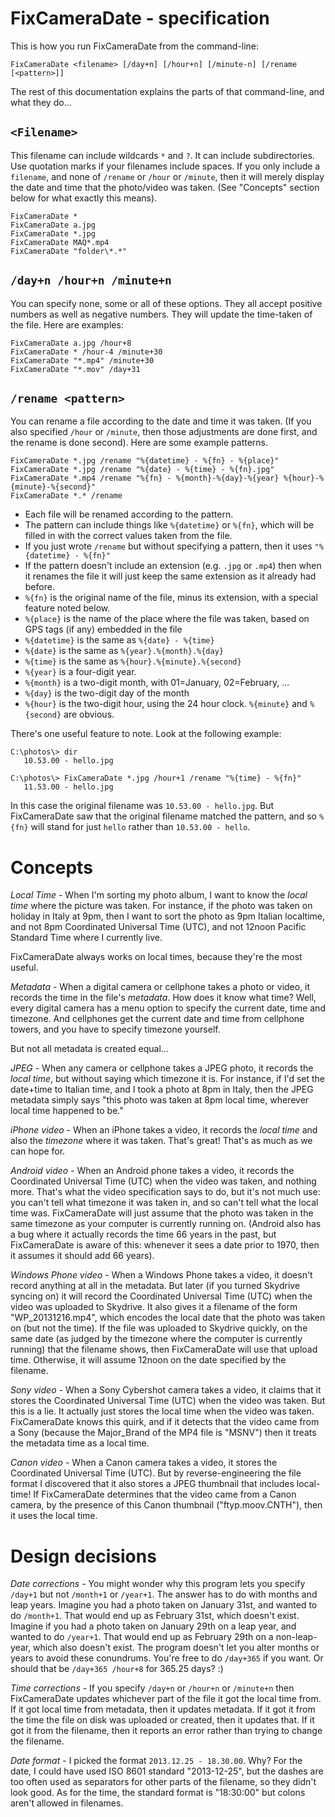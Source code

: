 # FixCameraDate - specification

This is how you run FixCameraDate from the command-line:
```
FixCameraDate <filename> [/day+n] [/hour+n] [/minute-n] [/rename [<pattern>]]
```
The rest of this documentation explains the parts of that command-line, and what they do...

## `<Filename>`
This filename can include wildcards `*` and `?`. It can include subdirectories. Use quotation marks if your filenames include spaces. If you only include a `filename`, and none of `/rename` or `/hour` or `/minute`, then it will merely display the date and time that the photo/video was taken. (See "Concepts" section below for what exactly this means).
```
FixCameraDate *
FixCameraDate a.jpg
FixCameraDate *.jpg
FixCameraDate MAQ*.mp4
FixCameraDate "folder\*.*"
```

## `/day+n /hour+n /minute+n`
You can specify none, some or all of these options. They all accept positive numbers as well as negative numbers. They will update the time-taken of the file. Here are examples:
```
FixCameraDate a.jpg /hour+8
FixCameraDate * /hour-4 /minute+30
FixCameraDate "*.mp4" /minute+30
FixCameraDate "*.mov" /day+31
```

## `/rename <pattern>`
You can rename a file according to the date and time it was taken. (If you also specified `/hour` or `/minute`, then those adjustments are done first, and the rename is done second). Here are some example patterns.
```
FixCameraDate *.jpg /rename "%{datetime} - %{fn} - %{place}"
FixCameraDate *.jpg /rename "%{date} - %{time} - %{fn}.jpg"
FixCameraDate *.mp4 /rename "%{fn} - %{month}-%{day}-%{year} %{hour}-%{minute}-%{second}"
FixCameraDate *.* /rename
```
* Each file will be renamed according to the pattern.
* The pattern can include things like `%{datetime}` or `%{fn}`, which will be filled in with the correct values taken from the file.
* If you just wrote `/rename` but without specifying a pattern, then it uses `"%{datetime} - %{fn}"`
* If the pattern doesn't include an extension (e.g. `.jpg` or `.mp4`) then when it renames the file it will just keep the same extension as it already had before.
* `%{fn}` is the original name of the file, minus its extension, with a special feature noted below.
* `%{place}` is the name of the place where the file was taken, based on GPS tags (if any) embedded in the file
* `%{datetime}` is the same as `%{date} - %{time}`
* `%{date}` is the same as `%{year}.%{month}.%{day}`
* `%{time}` is the same as `%{hour}.%{minute}.%{second}`
* `%{year}` is a four-digit year.
* `%{month}` is a two-digit month, with 01=January, 02=February, ...
* `%{day}` is the two-digit day of the month
* `%{hour}` is the two-digit hour, using the 24 hour clock. `%{minute}` and `%{second}` are obvious.

There's one useful feature to note. Look at the following example:
```
C:\photos\> dir
   10.53.00 - hello.jpg

C:\photos\> FixCameraDate *.jpg /hour+1 /rename "%{time} - %{fn}"
   11.53.00 - hello.jpg
```
In this case the original filename was `10.53.00 - hello.jpg`. But FixCameraDate saw that the original filename matched the pattern, and so `%{fn}` will stand for just `hello` rather than `10.53.00 - hello`.


# Concepts

*Local Time* - When I'm sorting my photo album, I want to know the _local time_ where the picture was taken. For instance, if the photo was taken on holiday in Italy at 9pm, then I want to sort the photo as 9pm Italian localtime, and not 8pm Coordinated Universal Time (UTC), and not 12noon Pacific Standard Time where I currently live.

FixCameraDate always works on local times, because they're the most useful.

*Metadata* - When a digital camera or cellphone takes a photo or video, it records the time in the file's _metadata_. How does it know what time? Well, every digital camera has a menu option to specify the current date, time and timezone. And cellphones get the current date and time from cellphone towers, and you have to specify timezone yourself.

But not all metadata is created equal...

*JPEG* - When any camera or cellphone takes a JPEG photo, it records the _local time_, but without saying which timezone it is. For instance, if I'd set the date+time to Italian time, and I took a photo at 8pm in Italy, then the JPEG metadata simply says "this photo was taken at 8pm local time, wherever local time happened to be."

*iPhone video* - When an iPhone takes a video, it records the _local time_ and also the _timezone_ where it was taken. That's great! That's as much as we can hope for.

*Android video* - When an Android phone takes a video, it records the Coordinated Universal Time (UTC) when the video was taken, and nothing more. That's what the video specification says to do, but it's not much use: you can't tell what timezone it was taken in, and so can't tell what the local time was. FixCameraDate will just assume that the photo was taken in the same timezone as your computer is currently running on. (Android also has a bug where it actually records the time 66 years in the past, but FixCameraDate is aware of this: whenever it sees a date prior to 1970, then it assumes it should add 66 years).

*Windows Phone video* - When a Windows Phone takes a video, it doesn't record anything at all in the metadata. But later (if you turned Skydrive syncing on) it will record the Coordinated Universal Time (UTC) when the video was uploaded to Skydrive. It also gives it a filename of the form "WP_20131216.mp4", which encodes the local date that the photo was taken on (but not the time). If the file was uploaded to Skydrive quickly, on the same date (as judged by the timezone where the computer is currently running) that the filename shows, then FixCameraDate will use that upload time. Otherwise, it will assume 12noon on the date specified by the filename.

*Sony video* - When a Sony Cybershot camera takes a video, it claims that it stores the Coordinated Universal Time (UTC) when the video was taken. But this is a lie. It actually just stores the local time when the video was taken. FixCameraDate knows this quirk, and if it detects that the video came from a Sony (because the Major_Brand of the MP4 file is "MSNV") then it treats the metadata time as a local time.

*Canon video* - When a Canon camera takes a video, it stores the Coordinated Universal Time (UTC). But by reverse-engineering the file format I discovered that it also stores a JPEG thumbnail that includes local-time! If FixCameraDate determines that the video came from a Canon camera, by the presence of this Canon thumbnail ("ftyp.moov.CNTH"), then it uses the local time.


# Design decisions

*Date corrections* - You might wonder why this program lets you specify `/day+1` but not `/month+1` or `/year+1`. The answer has to do with months and leap years. Imagine you had a photo taken on January 31st, and wanted to do `/month+1`. That would end up as February 31st, which doesn't exist. Imagine if you had a photo taken on January 29th on a leap year, and wanted to do `/year+1`. That would end up as February 29th on a non-leap-year, which also doesn't exist. The program doesn't let you alter months or years to avoid these conundrums. You're free to do `/day+365` if you want. Or should that be `/day+365 /hour+8` for 365.25 days? :)

*Time corrections* - If you specify `/day+n` or `/hour+n` or `/minute+n` then FixCameraDate updates whichever part of the file it got the local time from. If it got local time from metadata, then it updates metadata. If it got it from the time the file on disk was uploaded or created, then it updates that. If it got it from the filename, then it reports an error rather than trying to change the filename.

*Date format* - I picked the format `2013.12.25 - 18.30.00`. Why? For the date, I could have used ISO 8601 standard "2013-12-25", but the dashes are too often used as separators for other parts of the filename, so they didn't look good. As for the time, the standard format is "18:30:00" but colons aren't allowed in filenames.
 
